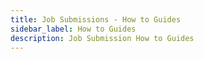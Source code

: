 ```yaml
---
title: Job Submissions - How to Guides
sidebar_label: How to Guides
description: Job Submission How to Guides
---
```

